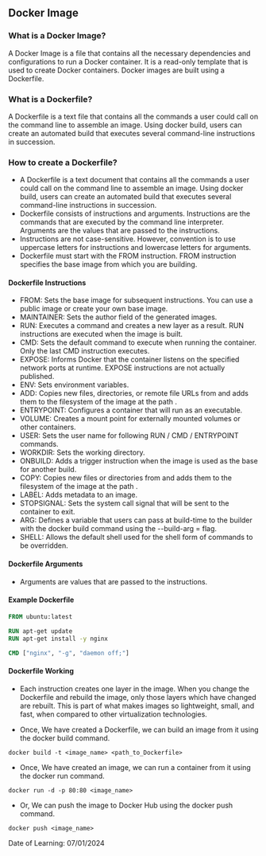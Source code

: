 ## Docker Image

### What is a Docker Image?

A Docker Image is a file that contains all the necessary dependencies and configurations to run a Docker container. It is a read-only template that is used to create Docker containers. Docker images are built using a Dockerfile.

### What is a Dockerfile?

A Dockerfile is a text file that contains all the commands a user could call on the command line to assemble an image. Using docker build, users can create an automated build that executes several command-line instructions in succession.

### How to create a Dockerfile?

- A Dockerfile is a text document that contains all the commands a user could call on the command line to assemble an image. Using docker build, users can create an automated build that executes several command-line instructions in succession.
- Dockerfile consists of instructions and arguments. Instructions are the commands that are executed by the command line interpreter. Arguments are the values that are passed to the instructions.
- Instructions are not case-sensitive. However, convention is to use uppercase letters for instructions and lowercase letters for arguments.
- Dockerfile must start with the FROM instruction. FROM instruction specifies the base image from which you are building.

#### Dockerfile Instructions

- FROM: Sets the base image for subsequent instructions. You can use a public image or create your own base image.
- MAINTAINER: Sets the author field of the generated images.
- RUN: Executes a command and creates a new layer as a result. RUN instructions are executed when the image is built.
- CMD: Sets the default command to execute when running the container. Only the last CMD instruction executes.
- EXPOSE: Informs Docker that the container listens on the specified network ports at runtime. EXPOSE instructions are not actually published.
- ENV: Sets environment variables.
- ADD: Copies new files, directories, or remote file URLs from <src> and adds them to the filesystem of the image at the path <dest>.
- ENTRYPOINT: Configures a container that will run as an executable.
- VOLUME: Creates a mount point for externally mounted volumes or other containers.
- USER: Sets the user name for following RUN / CMD / ENTRYPOINT commands.
- WORKDIR: Sets the working directory.
- ONBUILD: Adds a trigger instruction when the image is used as the base for another build.
- COPY: Copies new files or directories from <src> and adds them to the filesystem of the image at the path <dest>.
- LABEL: Adds metadata to an image.
- STOPSIGNAL: Sets the system call signal that will be sent to the container to exit.
- ARG: Defines a variable that users can pass at build-time to the builder with the docker build command using the --build-arg <varname>=<value> flag.
- SHELL: Allows the default shell used for the shell form of commands to be overridden.

#### Dockerfile Arguments

- Arguments are values that are passed to the instructions.

#### Example Dockerfile

```dockerfile
FROM ubuntu:latest

RUN apt-get update 
RUN apt-get install -y nginx

CMD ["nginx", "-g", "daemon off;"]
```

#### Dockerfile Working

- Each instruction creates one layer in the image. When you change the Dockerfile and rebuild the image, only those layers which have changed are rebuilt. This is part of what makes images so lightweight, small, and fast, when compared to other virtualization technologies.

- Once, We have created a Dockerfile, we can build an image from it using the docker build command.
```
docker build -t <image_name> <path_to_Dockerfile>
```

- Once, We have created an image, we can run a container from it using the docker run command.
```
docker run -d -p 80:80 <image_name>
```

- Or, We can push the image to Docker Hub using the docker push command.
```
docker push <image_name>
```

Date of Learning: 07/01/2024
